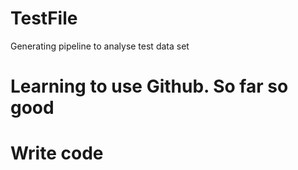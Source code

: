 # TestFile
Generating pipeline to analyse test data set
# Learning to use Github. So far so good
# Write code 
